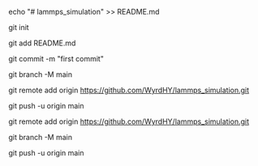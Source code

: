 echo "# lammps_simulation" >> README.md

git init

git add README.md

git commit -m "first commit"

git branch -M main

git remote add origin https://github.com/WyrdHY/lammps_simulation.git

git push -u origin main

git remote add origin https://github.com/WyrdHY/lammps_simulation.git

git branch -M main

git push -u origin main
